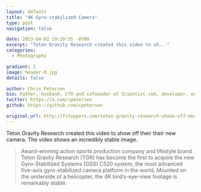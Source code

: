 ```yaml
---
layout: default
title: "4K Gyro-stabilized Camera"
type: post
navigation: false

date: 2013-04-02 19:20:55 -0700
excerpt: "Teton Gravity Research created this video to sh..."
categories:
  - Photography

gradient: 2
image: header-0.jpg
details: false

author: Chris Petersen
bio: Father, husband, CTO and cofounder of Scientist.com, developer, entrepreneur and technologist.
twitter: https://x.com/cpetersen
github: https://github.com/cpetersen

original_url: http://fstoppers.com/teton-gravity-research-shows-off-most-advanced-4k-gyro-stabilized-camera-platform
---
```



Teton Gravity Research created this video to show off their their new camera. The video shows an incredibly stable image.

 > 
 > 
 >  Award-winning action sports production company and lifestyle brand Teton Gravity Research (TGR) has become the first to acquire the new Gyro-Stabilized Systems (GSS) C520 system, the most advanced five-axis gyro-stabilized camera platform in the world. Mounted on the underside of a helicopter, the 4K bird’s-eye-view footage is remarkably stable. 
 > 
 > 
